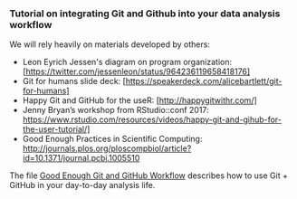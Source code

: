 ### Tutorial on integrating Git and Github into your data analysis workflow

We will rely heavily on materials developed by others:
- Leon Eyrich Jessen's diagram on program organization: [https://twitter.com/jessenleon/status/964236119658418176]
- Git for humans slide deck: [https://speakerdeck.com/alicebartlett/git-for-humans]
- Happy Git and GitHub for the useR: [http://happygitwithr.com/]
- Jenny Bryan’s workshop from RStudio::conf 2017: https://www.rstudio.com/resources/videos/happy-git-and-gihub-for-the-user-tutorial/]
- Good Enough Practices in Scientific Computing: http://journals.plos.org/ploscompbiol/article?id=10.1371/journal.pcbi.1005510

The file [Good Enough Git and GitHub Workflow](https://github.com/corinne-riddell/github-mathematical-modeling/blob/master/Good-enough-github-workflow.md) describes how to use Git + GitHub in your day-to-day analysis life. 



